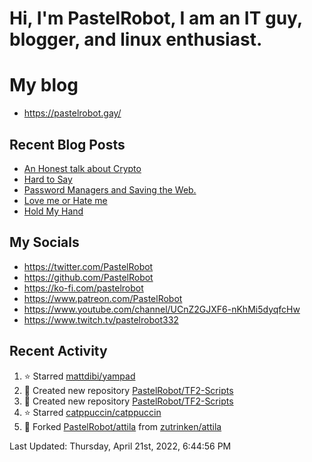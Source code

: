 # Hi, I'm PastelRobot, I am an IT guy, blogger, and linux enthusiast.

# My blog
- https://pastelrobot.gay/
## Recent Blog Posts
<!-- BLOG-POST-LIST:START -->
- [An Honest talk about Crypto](https://pastelrobot.gay/an-honest-talk-about-crypto/)
- [Hard to Say](https://pastelrobot.gay/so-hard-to-say/)
- [Password Managers and Saving the Web.](https://pastelrobot.gay/saving-the-web/)
- [Love me or Hate me](https://pastelrobot.gay/love-me-or-hate-me/)
- [Hold My Hand](https://pastelrobot.gay/untitled/)
<!-- BLOG-POST-LIST:END -->
## My Socials

- https://twitter.com/PastelRobot
- https://github.com/PastelRobot
- https://ko-fi.com/pastelrobot
- https://www.patreon.com/PastelRobot
- https://www.youtube.com/channel/UCnZ2GJXF6-nKhMi5dyqfcHw
- https://www.twitch.tv/pastelrobot332

## Recent Activity
<!--RECENT_ACTIVITY:start-->
1. ⭐ Starred [mattdibi/yampad](https://github.com/mattdibi/yampad)
2. 📔 Created new repository [PastelRobot/TF2-Scripts](https://github.com/PastelRobot/TF2-Scripts)
3. 📔 Created new repository [PastelRobot/TF2-Scripts](https://github.com/PastelRobot/TF2-Scripts)
4. ⭐ Starred [catppuccin/catppuccin](https://github.com/catppuccin/catppuccin)
5. 🔱 Forked [PastelRobot/attila](https://github.com/PastelRobot/attila) from [zutrinken/attila](https://github.com/zutrinken/attila)
<!--RECENT_ACTIVITY:end-->

<!--RECENT_ACTIVITY:last_update-->
Last Updated: Thursday, April 21st, 2022, 6:44:56 PM
<!--RECENT_ACTIVITY:last_update_end-->
